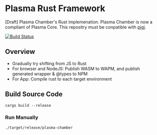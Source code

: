 # Plasma Rust Framework
[Draft] Plasma Chamber's Rust implemenation.
Plasma Chamber is now a compliant of Plasma Core.
This repositry must be conpatible with [pigi](https://github.com/plasma-group/pigi).


[![Build Status](https://travis-ci.org/cryptoeconomicslab/plasma-rust-framework.svg?branch=master)](https://travis-ci.org/cryptoeconomicslab/plasma-rust-framework)


## Overview
- Gradually try shifting from JS to Rust
- For browser and NodeJS: Publish WASM to WAPM, and publish generated wrapper & @types to NPM
- For App: Compile rust to each target environment


## Build Source Code

```
cargo build --release
```

### Run Manually

```
./target/release/plasma-chamber 
```
